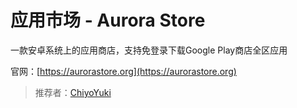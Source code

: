 # 应用市场 - Aurora Store

一款安卓系统上的应用商店，支持免登录下载Google Play商店全区应用

官网：[https://aurorastore.org](https://aurorastore.org)

> 推荐者：[ChiyoYuki](https://github.com/ChiyoYuki)
